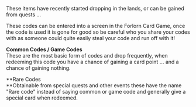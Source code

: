 ---
---
These items have recently started dropping in the lands, or can be gained from quests ...

These codes can be entered into a screen in the Forlorn Card Game, once the code is used it is gone for good so be careful who you share your codes with as someone could quite easily steal your code and run off with it!

**Common Codes / Game Codes**  
These are the most basic form of codes and drop frequently, when redeeming this code you have a chance of gaining a card point ... and a chance of gaining nothing.

**Rare Codes  
**Obtainable from special quests and other events these have the name "Rare code" instead of saying common or game code and generally give a special card when redeemed.